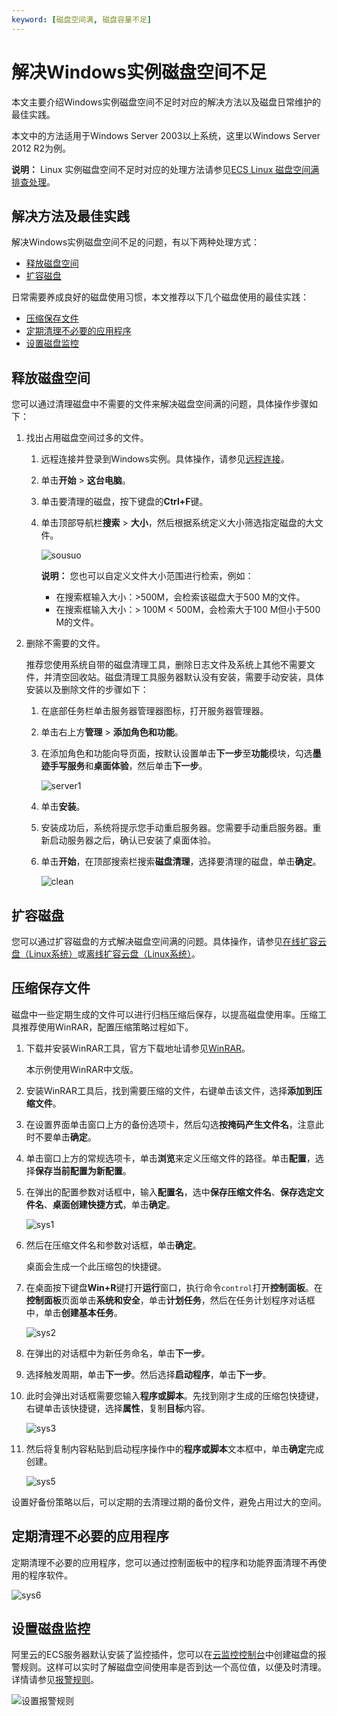 ```yaml
---
keyword: [磁盘空间满, 磁盘容量不足]
---
```


# 解决Windows实例磁盘空间不足

本文主要介绍Windows实例磁盘空间不足时对应的解决方法以及磁盘日常维护的最佳实践。

本文中的方法适用于Windows Server 2003以上系统，这里以Windows Server 2012 R2为例。

**说明：** Linux 实例磁盘空间不足时对应的处理方法请参见[ECS Linux 磁盘空间满排查处理](https://help.aliyun.com/knowledge_detail/42531.html)。

## 解决方法及最佳实践

解决Windows实例磁盘空间不足的问题，有以下两种处理方式：

-   [释放磁盘空间](#section_o27_pqu_ih6)
-   [扩容磁盘](#section_6e2_k66_nwk)

日常需要养成良好的磁盘使用习惯，本文推荐以下几个磁盘使用的最佳实践：

-   [压缩保存文件](#section_d4u_a9n_c2y)
-   [定期清理不必要的应用程序](#section_e2s_z1j_n21)
-   [设置磁盘监控](#section_gwv_pwf_5bs)

## 释放磁盘空间

您可以通过清理磁盘中不需要的文件来解决磁盘空间满的问题，具体操作步骤如下：

1.  找出占用磁盘空间过多的文件。

    1.  远程连接并登录到Windows实例。具体操作，请参见[远程连接](/cn.zh-CN/实例/连接实例/使用第三方客户端工具连接实例/在本地客户端上连接Windows实例.md)。

    2.  单击**开始** \> **这台电脑**。

    3.  单击要清理的磁盘，按下键盘的**Ctrl+F**键。

    4.  单击顶部导航栏**搜索** \> **大小**，然后根据系统定义大小筛选指定磁盘的大文件。

        ![sousuo](https://static-aliyun-doc.oss-accelerate.aliyuncs.com/assets/img/zh-CN/2275688951/p86862.png)

        **说明：** 您也可以自定义文件大小范围进行检索，例如：

        -   在搜索框输入大小：\>500M，会检索该磁盘大于500 M的文件。
        -   在搜索框输入大小：\> 100M < 500M，会检索大于100 M但小于500 M的文件。
2.  删除不需要的文件。

    推荐您使用系统自带的磁盘清理工具，删除日志文件及系统上其他不需要文件，并清空回收站。磁盘清理工具服务器默认没有安装，需要手动安装，具体安装以及删除文件的步骤如下：

    1.  在底部任务栏单击服务器管理器图标，打开服务器管理器。

    2.  单击右上方**管理** \> **添加角色和功能**。

    3.  在添加角色和功能向导页面，按默认设置单击**下一步**至**功能**模块，勾选**墨迹手写服务**和**桌面体验**，然后单击**下一步**。

        ![server1](https://static-aliyun-doc.oss-accelerate.aliyuncs.com/assets/img/zh-CN/2275688951/p86899.png)

    4.  单击**安装**。

    5.  安装成功后，系统将提示您手动重启服务器。您需要手动重启服务器。重新启动服务器之后，确认已安装了桌面体验。

    6.  单击**开始**，在顶部搜索栏搜索**磁盘清理**，选择要清理的磁盘，单击**确定**。

        ![clean](https://static-aliyun-doc.oss-accelerate.aliyuncs.com/assets/img/zh-CN/2275688951/p86901.png)


## 扩容磁盘

您可以通过扩容磁盘的方式解决磁盘空间满的问题。具体操作，请参见[在线扩容云盘（Linux系统）](/cn.zh-CN/块存储/扩容云盘/在线扩容云盘（Linux系统）.md)或[离线扩容云盘（Linux系统）](/cn.zh-CN/块存储/扩容云盘/离线扩容云盘（Linux系统）.md)。

## 压缩保存文件

磁盘中一些定期生成的文件可以进行归档压缩后保存，以提高磁盘使用率。压缩工具推荐使用WinRAR，配置压缩策略过程如下。

1.  下载并安装WinRAR工具，官方下载地址请参见[WinRAR](https://www.rarlab.com/download.htm)。

    本示例使用WinRAR中文版。

2.  安装WinRAR工具后，找到需要压缩的文件，右键单击该文件，选择**添加到压缩文件**。

3.  在设置界面单击窗口上方的备份选项卡，然后勾选**按掩码产生文件名**，注意此时不要单击**确定**。

4.  单击窗口上方的常规选项卡，单击**浏览**来定义压缩文件的路径。单击**配置**，选择**保存当前配置为新配置**。

5.  在弹出的配置参数对话框中，输入**配置名**，选中**保存压缩文件名**、**保存选定文件名**、**桌面创建快捷方式**，单击**确定**。

    ![sys1](https://static-aliyun-doc.oss-accelerate.aliyuncs.com/assets/img/zh-CN/2275688951/p87101.png)

6.  然后在压缩文件名和参数对话框，单击**确定**。

    桌面会生成一个此压缩包的快捷键。

7.  在桌面按下键盘**Win+R**键打开**运行**窗口，执行命令`control`打开**控制面板**。在**控制面板**页面单击**系统和安全**，单击**计划任务**，然后在任务计划程序对话框中，单击**创建基本任务**。

    ![sys2](https://static-aliyun-doc.oss-accelerate.aliyuncs.com/assets/img/zh-CN/2275688951/p87102.png)

8.  在弹出的对话框中为新任务命名，单击**下一步**。

9.  选择触发周期，单击**下一步**。然后选择**启动程序**，单击**下一步**。

10. 此时会弹出对话框需要您输入**程序或脚本**。先找到刚才生成的压缩包快捷键，右键单击该快捷键，选择**属性**，复制**目标**内容。

    ![sys3](https://static-aliyun-doc.oss-accelerate.aliyuncs.com/assets/img/zh-CN/3275688951/p87103.png)

11. 然后将复制内容粘贴到启动程序操作中的**程序或脚本**文本框中，单击**确定**完成创建。

    ![sys5](https://static-aliyun-doc.oss-accelerate.aliyuncs.com/assets/img/zh-CN/3275688951/p87104.png)


设置好备份策略以后，可以定期的去清理过期的备份文件，避免占用过大的空间。

## 定期清理不必要的应用程序

定期清理不必要的应用程序，您可以通过控制面板中的程序和功能界面清理不再使用的程序软件。

![sys6](https://static-aliyun-doc.oss-accelerate.aliyuncs.com/assets/img/zh-CN/3275688951/p87106.png)

## 设置磁盘监控

阿里云的ECS服务器默认安装了监控插件，您可以在[云监控控制台](https://cms.console.aliyun.com/#/groups/)中创建磁盘的报警规则。这样可以实时了解磁盘空间使用率是否到达一个高位值，以便及时清理。详情请参见[报警规则](/cn.zh-CN/报警服务/报警规则/管理报警规则.md)。

![设置报警规则](../images/p12924.png)

